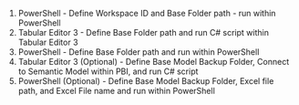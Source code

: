 1. PowerShell - Define Workspace ID and Base Folder path - run within PowerShell
2. Tabular Editor 3 - Define Base Folder path and run C# script within Tabular Editor 3
3. PowerShell - Define Base Folder path and run within PowerShell
4. Tabular Editor 3 (Optional) - Define Base Model Backup Folder, Connect to Semantic Model within PBI, and run C# script
5. PowerShell (Optional) - Define Base Model Backup Folder, Excel file path, and Excel File name and run within PowerShell
